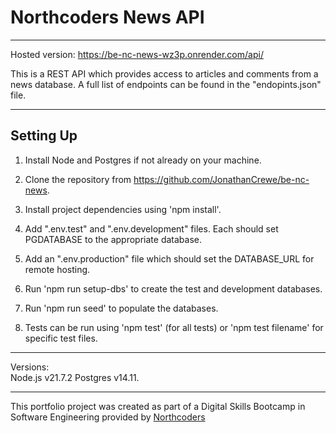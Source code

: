 # Northcoders News API


---

Hosted version: https://be-nc-news-wz3p.onrender.com/api/


This is a REST API which provides access to articles and comments from a news database. A full list of endpoints can be found in the "endopints.json" file. 

---

## Setting Up
1. Install Node and Postgres if not already on your machine.

2. Clone the repository from https://github.com/JonathanCrewe/be-nc-news. 

3. Install project dependencies using 'npm install'.

4. Add ".env.test" and ".env.development" files. Each should set PGDATABASE to the appropriate database. 

5. Add an ".env.production" file which should set the DATABASE_URL for remote hosting.

6. Run 'npm run setup-dbs' to create the test and development databases. 

7. Run 'npm run seed' to populate the databases. 

8. Tests can be run using 'npm test' (for all tests) or 'npm test filename' for specific test files. 

---

Versions:  
Node.js v21.7.2 
Postgres v14.11. 

---

This portfolio project was created as part of a Digital Skills Bootcamp in Software Engineering provided by [Northcoders](https://northcoders.com/)
